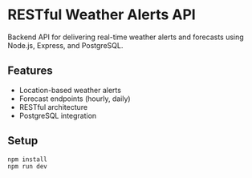 # RESTful Weather Alerts API

Backend API for delivering real-time weather alerts and forecasts using Node.js, Express, and PostgreSQL.

## Features
- Location-based weather alerts
- Forecast endpoints (hourly, daily)
- RESTful architecture
- PostgreSQL integration

## Setup
```bash
npm install
npm run dev
